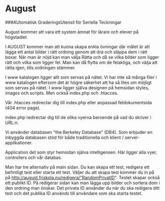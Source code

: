 # August

###AUtomatisk GraderingsUtensil för Seriella Teckningar

August kommer att vara ett system ämnat för lärare och elever på högstadiet.

I AUGUST kommer man att kunna skapa enkla övningar där målet är att lägga ett
antal bilder i rätt ordning genom att dra och släppa dem i rätt boxar.
När man är nöjd kan man välja Rätta och då se vilka bilder som ligger rätt och
vilka som ligger fel. Man kan då flytta om de felaktiga, och välja att rätta igen,
tills ordningen stämmer.


I www katalogen ligger allt som servas på nätet. Vi har inte så många filer i www katalogen eftersom det är högre säkerhet att ha så lites om möjligt som servas på nätet. I www ligger själva designen på hemsidan styles, images och scripts. Men också index.php och .htacces.

Vår .htacces redirectar dig till index.php eller anpassad feldokumentsida (404 error page).

index.php redirectar dig till de olika vyerna beroende på vad du skriver i URL:n.

Vi använder databasen "the Berkeley Database" (DB4). Som erbjuder en inbyggda databasen stöd för både traditionella och klient / server-applikationer. 

Application det som styr hemsidan själva intelligensen. Här ligger alla vyer, controllers och vår databas.

Man har tre alternativ på main sidan. Du kan skapa ett test, redigera ett befintligt test eller starta ett test. Väljer du att skapa test kommer du in på på http://august.friskola.nu/redigera/"RandomPrivatID". Testet skapar också ett publikt ID. På redigerar sidan kan man lägga upp bilder och sortera dom i den ordning man önskar.
Det privata ID använder du när du ska redigera ditt test och det publika ID används till användare som ska starta testet.


